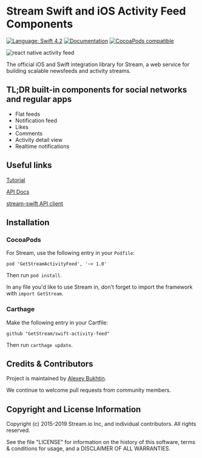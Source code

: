 # Stream Swift and iOS Activity Feed Components

[![Language: Swift 4.2](https://img.shields.io/badge/Swift-4.2-orange.svg)](https://swift.org)
[![Documentation](https://github.com/GetStream/swift-activity-feed/blob/master/docs/badge.svg)](https://getstream.github.io/swift-activity-feed/)
[![CocoaPods compatible](https://img.shields.io/cocoapods/v/GetStreamActivityFeed.svg)](https://cocoapods.org/pods/GetStream)

![react native activity feed](https://github.com/GetStream/react-native-activity-feed/blob/master/src/images/githubhero.png)

The official iOS and Swift integration library for Stream, a web service for building scalable newsfeeds and activity streams.

## TL;DR built-in components for social networks and regular apps

- Flat feeds
- Notification feed
- Likes
- Comments
- Activity detail view
- Realtime notifications

## Useful links

[Tutorial](https://getstream.io/ios-activity-feed/tutorial/)

[API Docs](https://getstream.github.io/swift-activity-feed/)

[stream-swift API client](https://github.com/GetStream/stream-swift)

## Installation

### CocoaPods

For Stream, use the following entry in your `Podfile`:
```
pod 'GetStreamActivityFeed', '~> 1.0'
```
Then run `pod install`.

In any file you'd like to use Stream in, don't forget to import the framework with `import GetStream`.

### Carthage

Make the following entry in your Cartfile:
```
github "GetStream/swift-activity-feed"
```
Then run `carthage update`.

## Credits & Contributors

Project is maintained by [Alexey Bukhtin](https://github.com/buh).

We continue to welcome pull requests from community members.

## Copyright and License Information

Copyright (c) 2015-2019 Stream.io Inc, and individual contributors. All rights reserved.

See the file "LICENSE" for information on the history of this software, terms & conditions for usage, and a DISCLAIMER OF ALL WARRANTIES.
